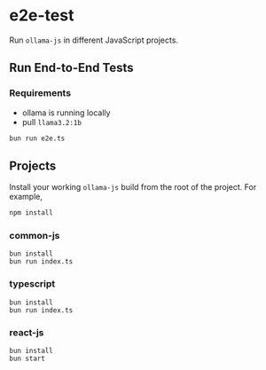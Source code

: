 # e2e-test

Run `ollama-js` in different JavaScript projects.

## Run End-to-End Tests
### Requirements
- ollama is running locally
- pull `llama3.2:1b`

```bash
bun run e2e.ts
```

## Projects
Install your working `ollama-js` build from the root of the project. For example,
```bash
npm install
```

### common-js
```
bun install
bun run index.ts
```

### typescript
```
bun install
bun run index.ts
```

### react-js
```
bun install
bun start
```
